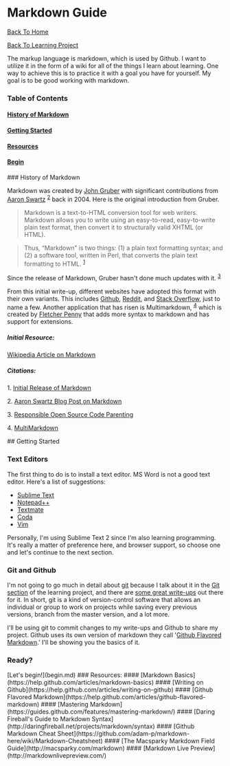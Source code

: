 Markdown Guide
==============

[Back To Home](../README.md)

[Back To Learning Project](../learning/README.md)

The markup language is markdown, which is used by Github. I want to utilize it in the form of a wiki for all of the things I learn about learning. One way to achieve this is to practice it with a goal you have for yourself. My goal is to be good working with markdown.

### Table of Contents
#### [History of Markdown](#History)
#### [Getting Started](#Intro)
#### [Resources](#Resources)
#### [Begin](#Begin)

<a name="History"/>
### History of Markdown

Markdown was created by [John Gruber](http://daringfireball.net/) with significant contributions from [Aaron Swartz](http://www.aaronsw.com/) <sup>[2](#2)</sup> back in 2004. Here is the original introduction from Gruber.

> Markdown is a text-to-HTML conversion tool for web writers. Markdown allows you to write using an easy-to-read, easy-to-write plain text format, then convert it to structurally valid XHTML (or HTML).

> Thus, “Markdown” is two things: (1) a plain text formatting syntax; and (2) a software tool, written in Perl, that converts the plain text formatting to HTML. <sup>[1](#1)</sup>

Since the release of Markdown, Gruber hasn't done much updates with it. <sup>[3](#3)</sup> 

From this initial write-up, different websites have adopted this format with their own variants. This includes [Github](https://github.com/), [Reddit](http://www.reddit.com/), and [Stack Overflow](http://stackoverflow.com/), just to name a few. Another application that has risen is Multimarkdown, <sup>[4](#4)</sup> which is created by [Fletcher Penny](http://fletcherpenney.net/) that adds more syntax to markdown and has support for extensions.

##### Initial Resource: 

[Wikipedia Article on Markdown](http://en.wikipedia.org/wiki/Markdown)

##### Citations: 

<a name="1"/> 1. [Initial Release of Markdown](http://daringfireball.net/projects/markdown/)

<a name="2"/> 2. [Aaron Swartz Blog Post on Markdown](http://www.aaronsw.com/weblog/001189)

<a name="3"/> 3. [Responsible Open Source Code Parenting](http://blog.codinghorror.com/responsible-open-source-code-parenting/)

<a name="4"/> 4. [MultiMarkdown](http://fletcherpenney.net/multimarkdown/)

<a name="Intro"/>
## Getting Started

### Text Editors

The first thing to do is to install a text editor. MS Word is not a good text editor. Here's a list of suggestions:

* [Sublime Text](http://www.sublimetext.com/)
* [Notepad++](http://notepad-plus-plus.org/)
* [Textmate](http://macromates.com/)
* [Coda](https://panic.com/coda/)
* [Vim](http://www.vim.org/)

Personally, I'm using Sublime Text 2 since I'm also learning programming. It's really a matter of preference here, and browser support, so choose one and let's continue to the next section.

### Git and Github

I'm not going to go much in detail about [git](http://git-scm.com/) because I talk about it in the [Git section](../git) of the learning project, and there are [some great write-ups](http://skillcrush.com/2013/02/18/git/) out there for it. In short, git is a kind of version-control software that allows an individual or group to work on projects while saving every previous versions, branch from the master version, and a lot more. 

I'll be using git to commit changes to my write-ups and Github to share my project. Github uses its own version of markdown they call '[Github Flavored Markdown](https://help.github.com/articles/github-flavored-markdown).' I'll be showing you the basics of it.

### Ready?

<a name="Begin"/>
[Let's begin!](begin.md)

<a name="Resources"/>
### Resources:
#### [Markdown Basics](https://help.github.com/articles/markdown-basics)
#### [Writing on Github](https://help.github.com/articles/writing-on-github)
#### [Github Flavored Markdown](https://help.github.com/articles/github-flavored-markdown)
#### [Mastering Markdown](https://guides.github.com/features/mastering-markdown/)
#### [Daring Fireball's Guide to Markdown Syntax](http://daringfireball.net/projects/markdown/syntax)
#### [Github Markdown Cheat Sheet](https://github.com/adam-p/markdown-here/wiki/Markdown-Cheatsheet)
#### [The Macsparky Markdown Field Guide](http://macsparky.com/markdown)
#### [Markdown Live Preview](http://markdownlivepreview.com/)

